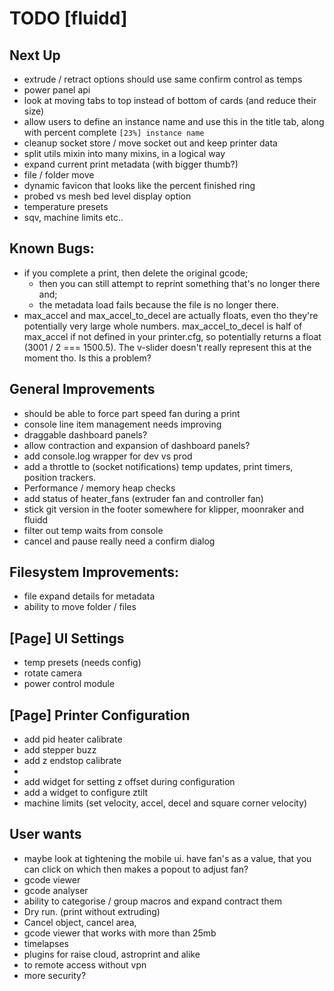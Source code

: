 # TODO [fluidd]

## Next Up
- extrude / retract options should use same confirm control as temps
- power panel api
- look at moving tabs to top instead of bottom of cards (and reduce their size)
- allow users to define an instance name and use this in the title tab, along with percent complete `[23%] instance name`
- cleanup socket store / move socket out and keep printer data
- split utils mixin into many mixins, in a logical way
- expand current print metadata (with bigger thumb?)
- file / folder move
- dynamic favicon that looks like the percent finished ring
- probed vs mesh bed level display option
- temperature presets
- sqv, machine limits etc..

## Known Bugs:
- if you complete a print, then delete the original gcode;
  - then you can still attempt to reprint something that's no longer there and;
  - the metadata load fails because the file is no longer there.
- max_accel and max_accel_to_decel are actually floats, even tho they're potentially very large
  whole numbers. max_accel_to_decel is half of max_accel if not defined in your printer.cfg, so
  potentially returns a float (3001 / 2 === 1500.5). The v-slider doesn't really represent this
  at the moment tho. Is this a problem?

## General Improvements
- should be able to force part speed fan during a print
- console line item management needs improving
- draggable dashboard panels?
- allow contraction and expansion of dashboard panels?
- add console.log wrapper for dev vs prod
- add a throttle to (socket notifications) temp updates, print timers, position trackers.
- Performance / memory heap checks
- add status of heater_fans (extruder fan and controller fan)
- stick git version in the footer somewhere for klipper, moonraker and fluidd
- filter out temp waits from console
- cancel and pause really need a confirm dialog

## Filesystem Improvements:
- file expand details for metadata
- ability to move folder / files

## [Page] UI Settings
- temp presets (needs config)
- rotate camera
- power control module

## [Page] Printer Configuration
- add pid heater calibrate
- add stepper buzz
- add z endstop calibrate
- 
- add widget for setting z offset during configuration
- add a widget to configure ztilt
- machine limits (set velocity, accel, decel and square corner velocity)

## User wants
- maybe look at tightening the mobile ui. have fan's as a value, that you can click
  on which then makes a popout to adjust fan?
- gcode viewer
- gcode analyser
- ability to categorise / group macros and expand contract them
- Dry run. (print without extruding)
- Cancel object, cancel area,
- gcode viewer that works with more than 25mb
- timelapses
- plugins for raise cloud, astroprint and alike
- to remote access without vpn
- more security?
